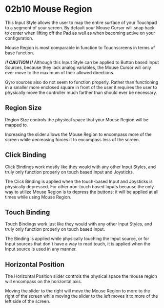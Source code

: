 # 02b10 Mouse Region

This Input Style allows the user to map the entire surface of your Touchpad to a segment of your screen. By default your Mouse Cursor will snap back to center when lifting off the Pad as well as when becoming active on your configuration.

Mouse Region is most comparable in function to Touchscreens in terms of base function.

**_!! CAUTION !!_** Although this Input Style can be applied to Button based Input Sources, because they lack analog variables, the Mouse Cursor will only ever move to the maximum of their allowed directions.

Gyro sources also do not seem to function properly. Rather than functioning in a smaller more enclosed square in front of the user it requires the user to physically move the controller much farther than should ever be necessary.

## Region Size

Region Size controls the physical space that your Mouse Region will be mapped to.

Increasing the slider allows the Mouse Region to encompass more of the screen while decreasing forces it to encompass less of the screen.

## Click Binding

Click Bindings work mostly like they would with any other Input Styles, and truly only function properly on touch based Input and Joysticks.

The Click Binding is applied when the touch-based Input and Joysticks is physically depressed. For other non-touch based Inputs because the only way to utilize Mouse Region is to depress the buttons; it will be applied at all times while using Mouse Region.

## Touch Binding

Touch Bindings work just like they would with any other Input Styles, and truly only function properly on touch based Input.

The Binding is applied while physically touching the Input source, or for Input sources that don't have a way to read touch, it is applied when the Input source is used in any manner.

## Horizontal Position

The Horizontal Position slider controls the physical space the mouse region will encompass on the horizontal axis.

Moving the slider to the right will move the Mouse Region to more to the right of the screen while moving the slider to the left moves it to more of the left side of the screen.
